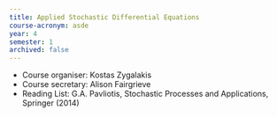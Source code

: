 ```yaml
---
title: Applied Stochastic Differential Equations		
course-acronym: asde
year: 4
semester: 1
archived: false
---
```


- Course organiser: Kostas Zygalakis
- Course secretary: Alison Fairgrieve
- Reading List: G.A. Pavliotis, Stochastic Processes and Applications, Springer (2014) 